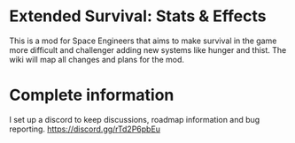 # Extended Survival: Stats & Effects

This is a mod for Space Engineers that aims to make survival in the game more difficult and challenger adding new systems like hunger and thist. The wiki will map all changes and plans for the mod.

# Complete information

I set up a discord to keep discussions, roadmap information and bug reporting.
https://discord.gg/rTd2P6pbEu
